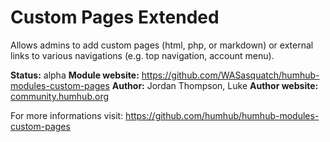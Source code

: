 Custom Pages Extended
============

Allows admins to add custom pages (html, php, or markdown) or external links to various navigations (e.g. top navigation, account menu).

__Status:__ alpha
__Module website:__ <https://github.com/WASasquatch/humhub-modules-custom-pages>
__Author:__ Jordan Thompson, Luke
__Author website:__ [community.humhub.org](http://community.humhub.org)


For more  informations visit:
<https://github.com/humhub/humhub-modules-custom-pages>
